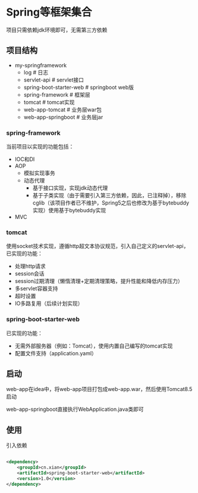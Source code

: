 # Spring等框架集合

项目只需依赖jdk环境即可，无需第三方依赖

## 项目结构

- my-springframework
    - log # 日志
    - servlet-api # servlet接口
    - spring-boot-starter-web # springboot web版
    - spring-framework # 框架层
    - tomcat # tomcat实现
    - web-app-tomcat # 业务层war包
    - web-app-springboot # 业务层jar

### spring-framework

当前项目以实现的功能包括：

- IOC和DI
- AOP
    - 模拟实现事务
    - 动态代理
        - 基于接口实现，实现jdk动态代理
        - 基于子类实现（由于需要引入第三方依赖，因此，已注释掉），移除cglib（该项目作者已不维护，Spring5之后也修改为基于bytebuddy实现）使用基于bytebuddy实现
- MVC

### tomcat

使用socket技术实现，遵循http超文本协议规范，引入自己定义的servlet-api，已实现的功能：

- 处理http请求
- session会话
- session过期清理（懒惰清理+定期清理策略，提升性能和降低内存压力）
- 多servlet容器支持
- 超时设置
- IO多路复用（后续计划实现）

### spring-boot-starter-web

已实现的功能：

- 无需外部服务器（例如：Tomcat），使用内置自己编写的tomcat实现
- 配置文件支持（application.yaml）

## 启动

web-app在idea中，将web-app项目打包成web-app.war，然后使用Tomcat8.5启动

web-app-springboot直接执行WebApplication.java类即可

## 使用

引入依赖

```xml

<dependency>
    <groupId>cn.xian</groupId>
    <artifactId>spring-boot-starter-web</artifactId>
    <version>1.0</version>
</dependency>
```
